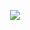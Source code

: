 <p align="center">
  <a href="https://github.com/DenverCoder1/readme-typing-svg"><img src="https://readme-typing-svg.herokuapp.com?size=50&color=FF0000&height=70&lines=Prime_1"></a>
</p>

<h1 align="center"></h1>
